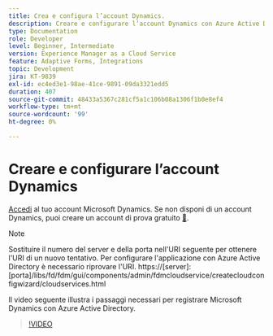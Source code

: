 ```yaml
---
title: Crea e configura l’account Dynamics.
description: Creare e configurare l’account Dynamics con Azure Active Directory
type: Documentation
role: Developer
level: Beginner, Intermediate
version: Experience Manager as a Cloud Service
feature: Adaptive Forms, Integrations
topic: Development
jira: KT-9839
exl-id: ec4ed3e1-98ae-41ce-9891-09da3321edd5
duration: 407
source-git-commit: 48433a5367c281cf5a1c106b08a1306f1b0e8ef4
workflow-type: tm+mt
source-wordcount: '99'
ht-degree: 0%

---
```


# Creare e configurare l’account Dynamics

[Accedi](https://dynamics.microsoft.com/en-us/) al tuo account Microsoft Dynamics. Se non disponi di un account Dynamics, puoi creare un account di prova gratuito [&#128279;](https://dynamics.microsoft.com/en-us/dynamics-365-free-trial/).

>[!NOTE]
>Sostituire il numero del server e della porta nell&#39;URI seguente per ottenere l&#39;URI di un nuovo tentativo. Per configurare l&#39;applicazione con Azure Active Directory è necessario riprovare l&#39;URI.
>https://[server]:[porta]/libs/fd/fdm/gui/components/admin/fdmcloudservice/createcloudconfigwizard/cloudservices.html

Il video seguente illustra i passaggi necessari per registrare Microsoft Dynamics con Azure Active Directory.

>[!VIDEO](https://video.tv.adobe.com/v/340743?quality=12&learn=on)
